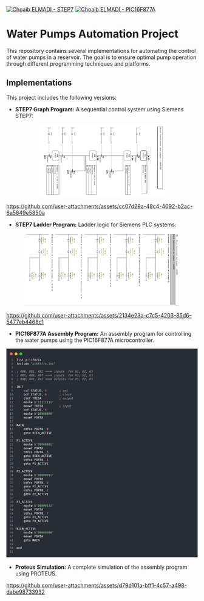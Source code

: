 [![Choaib ELMADI - STEP7](https://img.shields.io/badge/Choaib_ELMADI-STEP7-8800dd)](https://elmadichoaib.vercel.app) [![Choaib ELMADI - PIC16F877A](https://img.shields.io/badge/Choaib_ELMADI-PIC16F877A-8800dd)](https://elmadichoaib.vercel.app)

# Water Pumps Automation Project

This repository contains several implementations for automating the control of water pumps in a reservoir. The goal is to ensure optimal pump operation through different programming techniques and platforms.

## Implementations

This project includes the following versions:

- **STEP7 Graph Program:** A sequential control system using Siemens STEP7:

![STEP7 Graph Program](./Images/graph-program.png)

https://github.com/user-attachments/assets/cc07d29a-48c4-4092-b2ac-6a5849e5850a

- **STEP7 Ladder Program:** Ladder logic for Siemens PLC systems:

![STEP7 Ladder Program](./Images/ladder-program.png)

https://github.com/user-attachments/assets/2134e23a-c7c5-4203-85d6-5477eb4468c1

- **PIC16F877A Assembly Program:** An assembly program for controlling the water pumps using the PIC16F877A microcontroller.

![Assembly Program](./Images/assembly-program.png)

- **Proteus Simulation:** A complete simulation of the assembly program using PROTEUS.

https://github.com/user-attachments/assets/d79d101a-bff1-4c57-a498-dabe98733932
